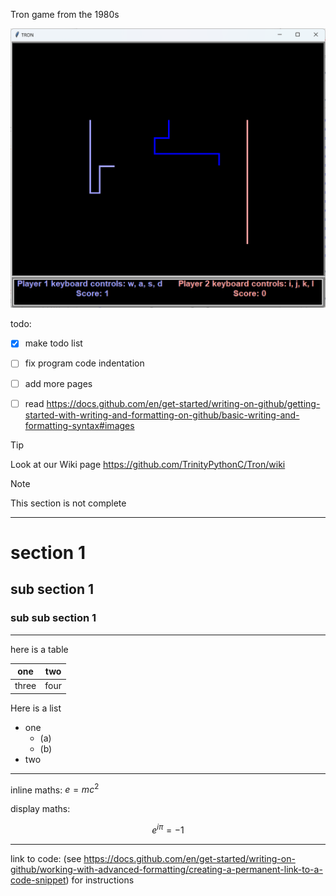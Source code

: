 Tron game from the 1980s


![Tron picture](https://github.com/TrinityPythonC/Tron/blob/main/wikifiles/wikiTron.png)


todo:
- [x] make todo list
- [ ] fix program code indentation
- [ ] add more pages
- [ ] read https://docs.github.com/en/get-started/writing-on-github/getting-started-with-writing-and-formatting-on-github/basic-writing-and-formatting-syntax#images


> [!TIP]
Look at our Wiki page  https://github.com/TrinityPythonC/Tron/wiki

> [!NOTE]
> This section is not complete

***

# section 1
## sub section 1
### sub sub section 1

***

here is a table

| one | two |
|----|---|
|three| four|

Here is a list

* one
  * (a)
  * (b)
* two

***
inline maths: $e=mc^2$

display maths:

$$ e^{i \pi} = -1 $$
  
***
link to code: (see https://docs.github.com/en/get-started/writing-on-github/working-with-advanced-formatting/creating-a-permanent-link-to-a-code-snippet) for instructions

